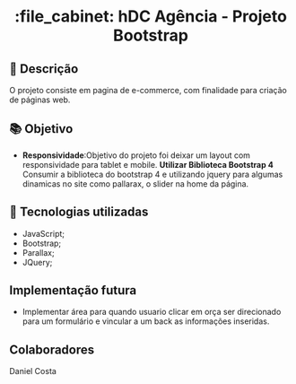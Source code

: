 
<h1 align="center">:file_cabinet: hDC Agência - Projeto Bootstrap</h1>

## :memo: Descrição
O projeto consiste em pagina de e-commerce, com finalidade para criação de páginas web.



## :books: Objetivo
* <b>Responsividade</b>:Objetivo do projeto foi deixar um layout com responsividade para tablet e mobile.
   <b>Utilizar Biblioteca Bootstrap 4</b> Consumir a biblioteca do bootstrap 4 e utilizando jquery para algumas dinamicas no site como pallarax, o slider na home da
   página.

  

## :wrench: Tecnologias utilizadas
* JavaScript;
* Bootstrap;
* Parallax;
* JQuery;


## Implementação futura
- Implementar área para quando usuario clicar em orça ser direcionado para um formulário e vincular a um back as informações inseridas. 

  
##  Colaboradores
<table>
 Daniel Costa 
</table>

